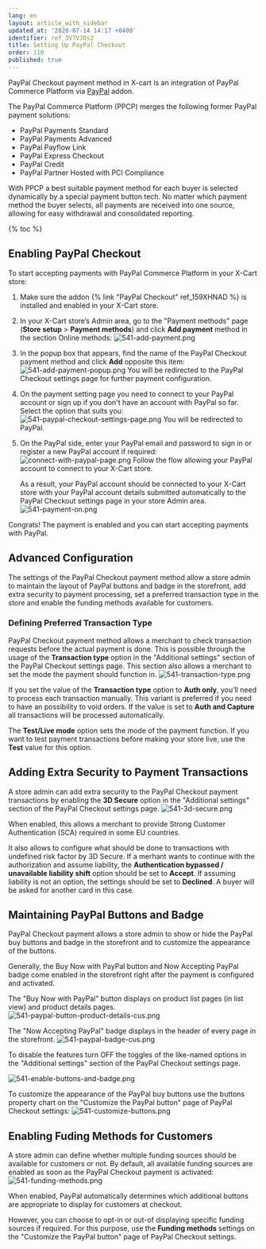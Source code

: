 ```yaml
---
lang: en
layout: article_with_sidebar
updated_at: '2020-07-14 14:17 +0400'
identifier: ref_3V7VJOs2
title: Setting Up PayPal Checkout
order: 110
published: true
---
```

PayPal Checkout payment method in X-cart is an integration of PayPal Commerce Platform via [PayPal](https://market.x-cart.com/addons/paypal.html "Setting Up PayPal Checkout") addon.

The PayPal Commerce Platform (PPCP) merges the following former PayPal payment solutions:
- PayPal Payments Standard
- PayPal Payments Advanced
- PayPal Payflow Link
- PayPal Express Checkout
- PayPal Credit
- PayPal Partner Hosted with PCI Compliance

With PPCP a best suitable payment method for each buyer is selected dynamically by a special payment button tech. No matter which payment method the buyer selects, all payments are received into one source, allowing for easy withdrawal and consolidated reporting.

{% toc %}

## Enabling PayPal Checkout

To start accepting payments with PayPal Commerce Platform in your X-Cart store:

1. Make sure the addon {% link "PayPal Checkout" ref_159XHNAD %} is installed and enabled in your X-Cart store.

2. In your X-Cart store’s Admin area, go to the "Payment methods" page (**Store setup** > **Payment methods**) and click **Add payment** method in the section Online methods: 
   ![541-add-payment.png]({{site.baseurl}}/attachments/ref_3V7VJOs2/541-add-payment.png)
3. In the popup box that appears, find the name of the PayPal Checkout payment method and click **Add** opposite this item:
   ![541-add-payment-popup.png]({{site.baseurl}}/attachments/ref_3V7VJOs2/541-add-payment-popup.png)
   You will be redirected to the PayPal Checkout settings page for further payment configuration.
4. On the payment setting page you need to connect to your PayPal account or sign up if you don't have an account with PayPal so far. Select the option that suits you:
   ![541-paypal-checkout-settings-page.png]({{site.baseurl}}/attachments/ref_3V7VJOs2/541-paypal-checkout-settings-page.png)
   You will be redirected to PayPal.
5. On the PayPal side, enter your PayPal email and password to sign in or register a new PayPal account if required:
   ![connect-with-paypal-page.png]({{site.baseurl}}/attachments/ref_3V7VJOs2/connect-with-paypal-page.png)
   Follow the flow allowing your PayPal account to connect to your X-Cart store.
   
   As a result, your PayPal account should be connected to your X-Cart store with your PayPal account details submitted automatically to the PayPal Checkout settings page in your store Admin area. 
   ![541-payment-on.png]({{site.baseurl}}/attachments/ref_3V7VJOs2/541-payment-on.png)

Congrats! The payment is enabled and you can start accepting payments with PayPal.

## Advanced Configuration

The settings of the PayPal Checkout payment method allow a store admin to maintain the layout of PayPal buttons and badge in the storefront, add extra security to payment processing, set a preferred transaction type in the store and enable the funding methods available for customers.

### Defining Preferred Transaction Type

PayPal Checkout payment method allows a merchant to check transaction requests before the actual payment is done. This is possible through the usage of the **Transaction type** option in the "Additional settings" section of the PayPal Checkout settings page. This section also allows a merchant to set the mode the payment should function in.
![541-transaction-type.png]({{site.baseurl}}/attachments/ref_3V7VJOs2/541-transaction-type.png)

If you set the value of the **Transaction type** option to **Auth only**, you’ll need to process each transaction manually. This variant is preferred if you need to have an possibility to void orders. If the value is set to **Auth and Capture** all transactions will be processed automatically.

The **Test/Live mode** option sets the mode of the payment function. If you want to test payment transactions before making your store live, use the **Test** value for this option.

## Adding Extra Security to Payment Transactions

A store admin can add extra security to the PayPal Checkout payment transactions by enabling the **3D Secure** option in the "Additional settings" section of the PayPal Checkout settings page.
![541-3d-secure.png]({{site.baseurl}}/attachments/ref_3V7VJOs2/541-3d-secure.png)

When enabled, this allows a merchant to provide Strong Customer Authentication (SCA) required in some EU countries.

It also allows to configure what should be done to transactions with undefined risk factor by 3D Secure. If a merhant wants to continue with the authorization and assume liability, the **Authentication bypassed / unavailable liability shift** option should be set to **Accept**. If assuming liability is not an option, the settings should be set to **Declined**. A buyer will be asked for another card in this case. 

## Maintaining PayPal Buttons and Badge

PayPal Checkout payment allows a store admin to show or hide the PayPal buy buttons and badge in the storefront and to customize the appearance of the buttons.

Generally, the Buy Now with PayPal button and Now Accepting PayPal badge come enabled in the storefront right after the payment is configured and activated. 

The "Buy Now with PayPal" button displays on product list pages (in list view) and product details pages.
![541-paypal-button-product-details-cus.png]({{site.baseurl}}/attachments/ref_3V7VJOs2/541-paypal-button-product-details-cus.png)

The "Now Accepting PayPal" badge displays in the header of every page in the storefront.
![541-paypal-badge-cus.png]({{site.baseurl}}/attachments/ref_3V7VJOs2/541-paypal-badge-cus.png)

To disable the features turn OFF the toggles of the like-named options in the "Additional settings" section of the PayPal Checkout settings page.

![541-enable-buttons-and-badge.png]({{site.baseurl}}/attachments/ref_3V7VJOs2/541-enable-buttons-and-badge.png)

To customize the appearance of the PayPal buy buttons use the buttons property chart on the "Customize the PayPal button" page of PayPal Checkout settings:
![541-customize-buttons.png]({{site.baseurl}}/attachments/ref_3V7VJOs2/541-customize-buttons.png)

## Enabling Fuding Methods for Customers

A store admin can define whether multiple funding sources should be available for customers or not. By default, all available funding sources are enabled as soon as the PayPal Checkout payment is activated:
![541-funding-methods.png]({{site.baseurl}}/attachments/ref_3V7VJOs2/541-funding-methods.png)

When enabled, PayPal automatically determines which additional buttons are appropriate to display for customers at checkout. 

However, you can choose to opt-in or out-of displaying specific funding sources if required. For this purpose, use the **Funding methods** settings on the "Customize the PayPal button" page of PayPal Checkout settings.